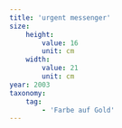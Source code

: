 ```yaml
---
title: 'urgent messenger'
size:
    height:
        value: 16
        unit: cm
    width:
        value: 21
        unit: cm
year: 2003
taxonomy:
    tag:
        - 'Farbe auf Gold'
---
```

